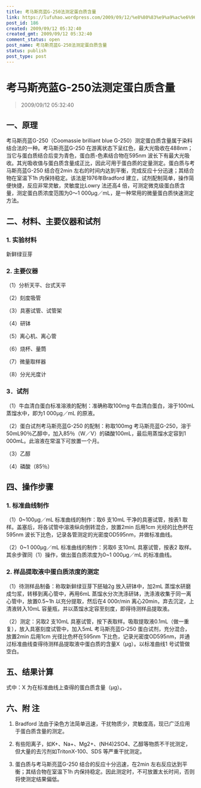 ```yaml
---
title: 考马斯亮蓝G-250法测定蛋白质含量
link: https://lufuhao.wordpress.com/2009/09/12/%e8%80%83%e9%a9%ac%e6%96%af%e4%ba%ae%e8%93%9dg-250%e6%b3%95%e6%b5%8b%e5%ae%9a%e8%9b%8b%e7%99%bd%e8%b4%a8%e5%90%ab%e9%87%8f/
post_id: 186
created: 2009/09/12 05:32:40
created_gmt: 2009/09/12 05:32:40
comment_status: open
post_name: 考马斯亮蓝G-250法测定蛋白质含量
status: publish
post_type: post
---
```


# 考马斯亮蓝G-250法测定蛋白质含量

> 2009/09/12 05:32:40

 

## 一、原理

考马斯亮蓝G-250（Coomassie brilliant blue G-250）测定蛋白质含量属于染料结合法的一种。考马斯亮蓝G-250 在游离状态下呈红色，最大光吸收在488nm；当它与蛋白质结合后变为青色，蛋白质-色素结合物在595nm 波长下有最大光吸收。其光吸收值与蛋白质含量成正比，因此可用于蛋白质的定量测定。蛋白质与考马斯亮蓝G-250 结合在2min 左右的时间内达到平衡，完成反应十分迅速；其结合物在室温下1h 内保持稳定。该法是1976年Bradford 建立，试剂配制简单，操作简便快捷，反应非常灵敏，灵敏度比Lowry 法还高4 倍，可测定微克级蛋白质含量，测定蛋白质浓度范围为0～1 000μg／mL，是一种常用的微量蛋白质快速测定方法。

## 二、材料、主要仪器和试剂

### 1. 实验材料

新鲜绿豆芽

### 2. 主要仪器

（1）分析天平、台式天平

（2）刻度吸管

（3）具塞试管、试管架

（4）研钵

（5）离心机、离心管

（6）烧杯、量筒

（7）微量取样器

（8）分光光度计

### 3．试剂

（1）牛血清白蛋白标准溶液的配制：准确称取100mg 牛血清白蛋白，溶于100mL 蒸馏水中，即为1 000μg／mL 的原液。

（2）蛋白试剂考马斯亮蓝G-250 的配制：称取100mg 考马斯亮蓝G-250，溶于50mL90％乙醇中，加入85％（W／V）的磷酸100mL，最后用蒸馏水定容到1 000mL。此溶液在常温下可放置一个月。

（3）乙醇

（4）磷酸（85％）

## 四、操作步骤

### 1. 标准曲线制作

（1）0~100μg／mL 标准曲线的制作：取6 支10mL 干净的具塞试管，按表1 取样。盖塞后，将各试管中溶液纵向倒转混合，放置2min 后用1cm 光经的比色杯在595nm 波长下比色，记录各管测定的光密度OD595nm，并做标准曲线。

（2）0~1 000μg／mL 标准曲线的制作：另取6 支10mL 具塞试管，按表2 取样。其余步骤同（1）操作，做出蛋白质浓度为0~1 000μg／mL 的标准曲线。

### 2. 样品提取液中蛋白质浓度的测定

（1）待测样品制备：称取新鲜绿豆芽下胚轴2g 放入研钵中，加2mL 蒸馏水研磨成匀浆，转移到离心管中，再用6mL 蒸馏水分次洗涤研钵，洗涤液收集于同一离心管中，放置0.5~1h 以充分提取，然后在4 000r/min 离心20min，弃去沉淀，上清液转入10mL 容量瓶，并以蒸馏水定容至刻度，即得待测样品提取液。

（2）测定：另取2 支10mL 具塞试管，按下表取样。吸取提取液0.1mL（做一重复），放入具塞刻度试管中，加入5mL 考马斯亮蓝G-250 蛋白试剂，充分混合，放置2min 后用1cm 光径比色杯在595nm 下比色，记录光密度OD595nm，并通过标准曲线查得待测样品提取液中蛋白质的含量X（μg）。以标准曲线1 号试管做空白。

## 五、结果计算  

式中：X 为在标准曲线上查得的蛋白质含量（μg）。

## 六、附 注

1. Bradford 法由于染色方法简单迅速，干扰物质少，灵敏度高，现已广泛应用于蛋白质含量的测定。

2. 有些阳离子，如K+、Na+、Mg2+、(NH4)2SO4、乙醇等物质不干扰测定，但大量的去污剂如TritonX-100、SDS 等严重干扰测定。

3. 蛋白质与考马斯亮蓝G-250 结合的反应十分迅速，在2min 左右反应达到平衡；其结合物在室温下1h 内保持稳定。因此测定时，不可放置太长时间，否则将使测定结果偏低。
